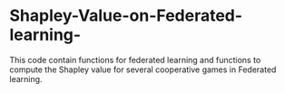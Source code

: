 # Shapley-Value-on-Federated-learning-
This code contain functions for federated learning and functions to compute the Shapley value for several cooperative games in Federated learning.
